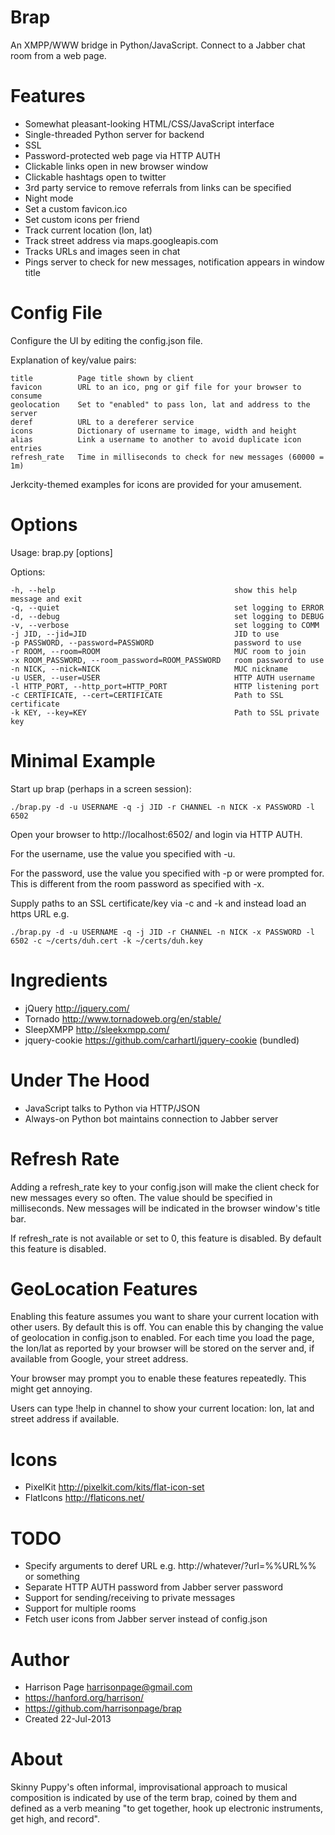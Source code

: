 Brap
====

An XMPP/WWW bridge in Python/JavaScript. Connect to a Jabber chat room from a 
web page. 

Features
========

- Somewhat pleasant-looking HTML/CSS/JavaScript interface
- Single-threaded Python server for backend
- SSL
- Password-protected web page via HTTP AUTH
- Clickable links open in new browser window
- Clickable hashtags open to twitter
- 3rd party service to remove referrals from links can be specified
- Night mode
- Set a custom favicon.ico
- Set custom icons per friend
- Track current location (lon, lat)
- Track street address via maps.googleapis.com
- Tracks URLs and images seen in chat
- Pings server to check for new messages, notification appears in window title

Config File
===========

Configure the UI by editing the config.json file. 

Explanation of key/value pairs:

    title          Page title shown by client
    favicon        URL to an ico, png or gif file for your browser to consume
    geolocation    Set to "enabled" to pass lon, lat and address to the server
    deref          URL to a dereferer service
    icons          Dictionary of username to image, width and height
    alias          Link a username to another to avoid duplicate icon entries
    refresh_rate   Time in milliseconds to check for new messages (60000 = 1m)

Jerkcity-themed examples for icons are provided for your amusement. 

Options
=======

Usage: brap.py [options]

Options:

    -h, --help                                        show this help message and exit
    -q, --quiet                                       set logging to ERROR
    -d, --debug                                       set logging to DEBUG
    -v, --verbose                                     set logging to COMM
    -j JID, --jid=JID                                 JID to use
    -p PASSWORD, --password=PASSWORD                  password to use
    -r ROOM, --room=ROOM                              MUC room to join
    -x ROOM_PASSWORD, --room_password=ROOM_PASSWORD   room password to use
    -n NICK, --nick=NICK                              MUC nickname
    -u USER, --user=USER                              HTTP AUTH username
    -l HTTP_PORT, --http_port=HTTP_PORT               HTTP listening port
    -c CERTIFICATE, --cert=CERTIFICATE                Path to SSL certificate
    -k KEY, --key=KEY                                 Path to SSL private key

Minimal Example
===============

Start up brap (perhaps in a screen session):

    ./brap.py -d -u USERNAME -q -j JID -r CHANNEL -n NICK -x PASSWORD -l 6502

Open your browser to http://localhost:6502/ and login via HTTP AUTH. 

For the username, use the value you specified with -u. 

For the password, use the value you specified with -p or were prompted for. 
This is different from the room password as specified with -x.

Supply paths to an SSL certificate/key via -c and -k and instead load 
an https URL e.g.

    ./brap.py -d -u USERNAME -q -j JID -r CHANNEL -n NICK -x PASSWORD -l 6502 -c ~/certs/duh.cert -k ~/certs/duh.key

Ingredients
===========

- jQuery http://jquery.com/
- Tornado http://www.tornadoweb.org/en/stable/
- SleepXMPP http://sleekxmpp.com/
- jquery-cookie https://github.com/carhartl/jquery-cookie (bundled)

Under The Hood
==============

- JavaScript talks to Python via HTTP/JSON
- Always-on Python bot maintains connection to Jabber server

Refresh Rate
============

Adding a refresh_rate key to your config.json will make the client check for new
messages every so often. The value should be specified in milliseconds. New 
messages will be indicated in the browser window's title bar.

If refresh_rate is not available or set to 0, this feature is disabled. By default
this feature is disabled. 

GeoLocation Features
====================

Enabling this feature assumes you want to share your current location with other
users. By default this is off. You can enable this by changing the value of
geolocation in config.json to enabled. For each time you load the page, the lon/lat
as reported by your browser will be stored on the server and, if available from
Google, your street address. 

Your browser may prompt you to enable these features repeatedly. This might get annoying. 

Users can type !help in channel to show your current location: lon, lat and 
street address if available.

Icons
=====

- PixelKit http://pixelkit.com/kits/flat-icon-set
- FlatIcons http://flaticons.net/

TODO
====

- Specify arguments to deref URL e.g. http://whatever/?url=%%URL%% or something
- Separate HTTP AUTH password from Jabber server password
- Support for sending/receiving to private messages
- Support for multiple rooms
- Fetch user icons from Jabber server instead of config.json

Author
======

- Harrison Page <harrisonpage@gmail.com>
- https://hanford.org/harrison/
- https://github.com/harrisonpage/brap
- Created 22-Jul-2013

About
=====

Skinny Puppy's often informal, improvisational approach to musical composition is indicated by use of the term brap, coined by them and defined as a verb meaning "to get together, hook up electronic instruments, get high, and record".
